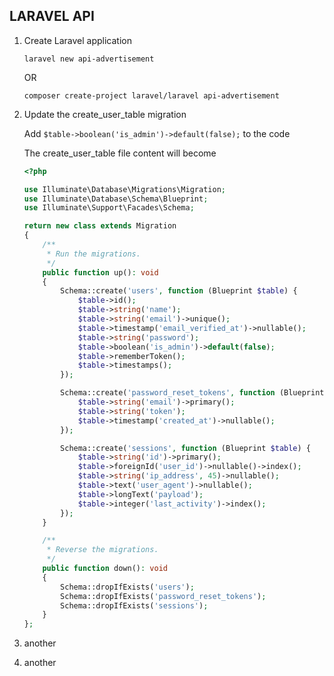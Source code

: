 ## LARAVEL API

1.  Create Laravel application
    
    `laravel new api-advertisement`
    
    OR
    
    `composer create-project laravel/laravel api-advertisement`
    
2.  Update the create\_user\_table migration
    
    Add `$table->boolean('is_admin')->default(false);` to the code
    
    The create\_user\_table file content will become
    
    ```php
    <?php
    
    use Illuminate\Database\Migrations\Migration;
    use Illuminate\Database\Schema\Blueprint;
    use Illuminate\Support\Facades\Schema;
    
    return new class extends Migration
    {
        /**
         * Run the migrations.
         */
        public function up(): void
        {
            Schema::create('users', function (Blueprint $table) {
                $table->id();
                $table->string('name');
                $table->string('email')->unique();
                $table->timestamp('email_verified_at')->nullable();
                $table->string('password');
                $table->boolean('is_admin')->default(false);
                $table->rememberToken();
                $table->timestamps();
            });
    
            Schema::create('password_reset_tokens', function (Blueprint $table) {
                $table->string('email')->primary();
                $table->string('token');
                $table->timestamp('created_at')->nullable();
            });
    
            Schema::create('sessions', function (Blueprint $table) {
                $table->string('id')->primary();
                $table->foreignId('user_id')->nullable()->index();
                $table->string('ip_address', 45)->nullable();
                $table->text('user_agent')->nullable();
                $table->longText('payload');
                $table->integer('last_activity')->index();
            });
        }
    
        /**
         * Reverse the migrations.
         */
        public function down(): void
        {
            Schema::dropIfExists('users');
            Schema::dropIfExists('password_reset_tokens');
            Schema::dropIfExists('sessions');
        }
    };
    ```
    
3.  another
4.  another
